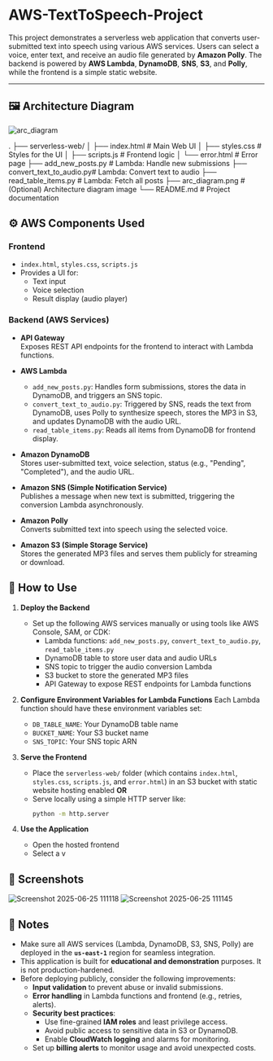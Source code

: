 # AWS-TextToSpeech-Project

This project demonstrates a serverless web application that converts user-submitted text into speech using various AWS services. Users can select a voice, enter text, and receive an audio file generated by **Amazon Polly**. The backend is powered by **AWS Lambda**, **DynamoDB**, **SNS**, **S3**, and **Polly**, while the frontend is a simple static website.

---

## 🖼️ Architecture Diagram
![arc_diagram](https://github.com/user-attachments/assets/41881f01-638e-4453-91f8-a0d675671a30)

.
├── serverless-web/
│   ├── index.html          # Main Web UI
│   ├── styles.css          # Styles for the UI
│   ├── scripts.js          # Frontend logic
│   └── error.html          # Error page
├── add_new_posts.py        # Lambda: Handle new submissions
├── convert_text_to_audio.py# Lambda: Convert text to audio
├── read_table_items.py     # Lambda: Fetch all posts
├── arc_diagram.png         # (Optional) Architecture diagram image
└── README.md               # Project documentation

## ⚙️ AWS Components Used

### Frontend

- `index.html`, `styles.css`, `scripts.js`
- Provides a UI for:
  - Text input
  - Voice selection
  - Result display (audio player)

### Backend (AWS Services)

- **API Gateway**  
  Exposes REST API endpoints for the frontend to interact with Lambda functions.

- **AWS Lambda**
  - `add_new_posts.py`: Handles form submissions, stores the data in DynamoDB, and triggers an SNS topic.
  - `convert_text_to_audio.py`: Triggered by SNS, reads the text from DynamoDB, uses Polly to synthesize speech, stores the MP3 in S3, and updates DynamoDB with the audio URL.
  - `read_table_items.py`: Reads all items from DynamoDB for frontend display.

- **Amazon DynamoDB**  
  Stores user-submitted text, voice selection, status (e.g., "Pending", "Completed"), and the audio URL.

- **Amazon SNS (Simple Notification Service)**  
  Publishes a message when new text is submitted, triggering the conversion Lambda asynchronously.

- **Amazon Polly**  
  Converts submitted text into speech using the selected voice.

- **Amazon S3 (Simple Storage Service)**  
  Stores the generated MP3 files and serves them publicly for streaming or download.

## 🚀 How to Use

1. **Deploy the Backend**
   - Set up the following AWS services manually or using tools like AWS Console, SAM, or CDK:
     - Lambda functions: `add_new_posts.py`, `convert_text_to_audio.py`, `read_table_items.py`
     - DynamoDB table to store user data and audio URLs
     - SNS topic to trigger the audio conversion Lambda
     - S3 bucket to store the generated MP3 files
     - API Gateway to expose REST endpoints for Lambda functions

2. **Configure Environment Variables for Lambda Functions**
   Each Lambda function should have these environment variables set:
   - `DB_TABLE_NAME`: Your DynamoDB table name
   - `BUCKET_NAME`: Your S3 bucket name
   - `SNS_TOPIC`: Your SNS topic ARN

3. **Serve the Frontend**
   - Place the `serverless-web/` folder (which contains `index.html`, `styles.css`, `scripts.js`, and `error.html`) in an S3 bucket with static website hosting enabled **OR**
   - Serve locally using a simple HTTP server like:
     ```bash
     python -m http.server
     ```

4. **Use the Application**
   - Open the hosted frontend
   - Select a v

## 📸 Screenshots

![Screenshot 2025-06-25 111118](https://github.com/user-attachments/assets/b7db598a-c039-4ecb-aee7-b713af10d3e0)
![Screenshot 2025-06-25 111145](https://github.com/user-attachments/assets/5ab79cec-5c27-4176-9779-60d3a279d206)

## 📝 Notes

- Make sure all AWS services (Lambda, DynamoDB, S3, SNS, Polly) are deployed in the **`us-east-1`** region for seamless integration.
- This application is built for **educational and demonstration** purposes. It is not production-hardened.
- Before deploying publicly, consider the following improvements:
  - **Input validation** to prevent abuse or invalid submissions.
  - **Error handling** in Lambda functions and frontend (e.g., retries, alerts).
  - **Security best practices**:
    - Use fine-grained **IAM roles** and least privilege access.
    - Avoid public access to sensitive data in S3 or DynamoDB.
    - Enable **CloudWatch logging** and alarms for monitoring.
  - Set up **billing alerts** to monitor usage and avoid unexpected costs.
